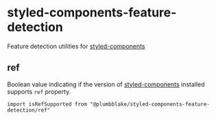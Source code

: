 # styled-components-feature-detection

Feature detection utilities for [styled-components](https://www.styled-components.com/)

## ref

Boolean value indicating if the version of [styled-components](https://www.styled-components.com/) installed supports `ref` property.

```
import isRefSupported from "@plumbblake/styled-components-feature-detection/ref"
```
